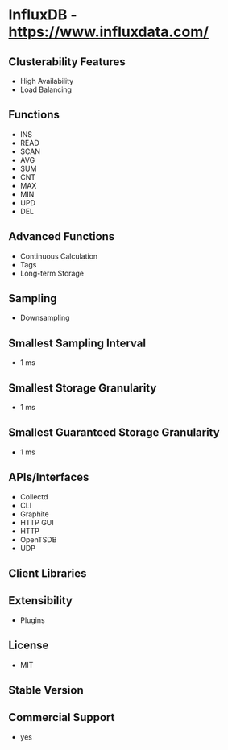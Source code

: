 # InfluxDB - https://www.influxdata.com/

## Clusterability Features
- High Availability
- Load Balancing

## Functions
- INS
- READ
- SCAN
- AVG
- SUM
- CNT
- MAX
- MIN
- UPD
- DEL

## Advanced Functions
- Continuous Calculation
- Tags
- Long-term Storage

## Sampling
- Downsampling

## Smallest Sampling Interval
- 1 ms

## Smallest Storage Granularity
- 1 ms

## Smallest Guaranteed Storage Granularity
- 1 ms

## APIs/Interfaces
- Collectd
- CLI
- Graphite
- HTTP GUI
- HTTP
- OpenTSDB
- UDP

## Client Libraries

## Extensibility
- Plugins

## License
- MIT

## Stable Version

## Commercial Support
- yes
